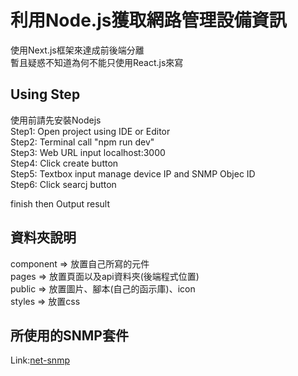 # 利用Node.js獲取網路管理設備資訊
使用Next.js框架來達成前後端分離  
暫且疑惑不知道為何不能只使用React.js來寫

## Using Step
使用前請先安裝Nodejs  
Step1: Open project using IDE or Editor  
Step2: Terminal call "npm run dev"  
Step3: Web URL input localhost:3000  
Step4: Click create button  
Step5: Textbox input manage device IP and SNMP Objec ID  
Step6: Click searcj button  

finish then Output result  

## 資料夾說明
component => 放置自己所寫的元件  
pages => 放置頁面以及api資料夾(後端程式位置)  
public => 放置圖片、腳本(自己的函示庫)、icon  
styles => 放置css  

##  所使用的SNMP套件
Link:[net-snmp](https://www.npmjs.com/package/net-snmp)
